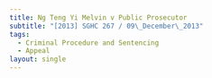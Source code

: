 ```yaml
---
title: Ng Teng Yi Melvin v Public Prosecutor
subtitle: "[2013] SGHC 267 / 09\_December\_2013"
tags:
  - Criminal Procedure and Sentencing
  - Appeal
layout: single
---
```


